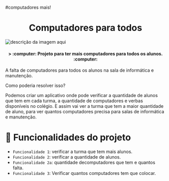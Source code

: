 #computadores mais!

<h1 align="center"> Computadores para todos </h1>
 
![descrição da imagem aqui](https://drive.google.com/file/d/1iL9bplJs27huRm1VpLjFeE-n9H08kMyp/view?usp=sharing)


<h4 align="center">
> :computer: Projeto para ter mais computadores para todos os alunos. :computer:  
</h4>

A falta de computadores para todos os alunos na sala de informática e manutenção.

Como poderia resolver isso?

 Podemos criar um aplicativo onde pode verificar a quantidade de alunos que tem em cada turma, a quantidade de computadores e verbas disponíveis no colégio. E assim vai ver a turma que tem a maior quantidade de aluno, para ver quantos computadores precisa para salas de informática e manutenção.

# :hammer: Funcionalidades do projeto

- `Funcionalidade 1`: verificar a turma que tem mais alunos.
- `Funcionalidade 2`: verificar a quantidade de alunos.
- `Funcionalidade 2a`: quantidade decomputadores que tem e quantos falta.
- `Funcionalidade 3`: Verificar quantos computadores tem que colocar.
